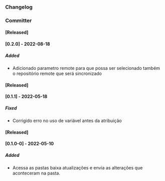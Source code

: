 ### Changelog
### Committer

#### [Released] 
#### [0.2.0]  - 2022-08-18
##### Added
- Adicionado parametro remote para que possa ser selecionado
  também o repositório remote que será sincronizado

#### [Released]
#### [0.1.1] - 2022-05-18
##### Fixed
- Corrigido erro no uso de variável antes da atribuição

#### [Released]
#### [0.1.0-0] - 2022-05-10
##### Added
- Acessa as pastas baixa atualizações e envia as alterações
  que aconteceram na pasta.
